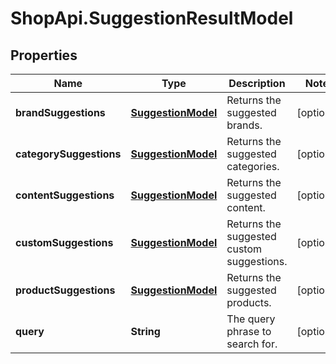 # ShopApi.SuggestionResultModel

## Properties
Name | Type | Description | Notes
------------ | ------------- | ------------- | -------------
**brandSuggestions** | [**SuggestionModel**](SuggestionModel.md) | Returns the suggested brands. | [optional] 
**categorySuggestions** | [**SuggestionModel**](SuggestionModel.md) | Returns the suggested categories. | [optional] 
**contentSuggestions** | [**SuggestionModel**](SuggestionModel.md) | Returns the suggested content. | [optional] 
**customSuggestions** | [**SuggestionModel**](SuggestionModel.md) | Returns the suggested custom suggestions. | [optional] 
**productSuggestions** | [**SuggestionModel**](SuggestionModel.md) | Returns the suggested products. | [optional] 
**query** | **String** | The query phrase to search for. | [optional] 


